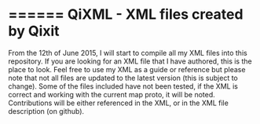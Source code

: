 ======
QiXML - XML files created by Qixit
======
From the 12th of June 2015, I will start to compile all my XML files into this repository. If you are looking for an XML file that I have authored, this is the place to look. Feel free to use my XML as a guide or reference but please note that not all files are updated to the latest version (this is subject to change). Some of the files included have not been tested, if the XML is correct and working with the current map proto, it will be noted. Contributions will be either referenced in the XML, or in the XML file description (on github).
